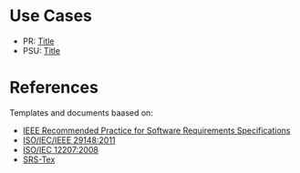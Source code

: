 # Use Cases

* PR: [Title](https://docs.google.com/document/d/1EjUKJxsNNISBwZ9IXERyiCAISKb25mEwjhyi1gePCDk/edit#heading=h.k670rad7dcz1)
* PSU: [Title](https://docs.google.com/document/d/1kxX0sucCNJtbjAONr-yP4JtLz7KhOmj9wqATPM8kO3w/edit#heading=h.k670rad7dcz1)

# References

Templates and documents baased on:

* [IEEE Recommended Practice for Software Requirements Specifications](http://ieeexplore.ieee.org.proxy.libraries.rutgers.edu/document/720574/)
* [ISO/IEC/IEEE 29148:2011](https://www.iso.org/standard/45171.html)
* [ISO/IEC 12207:2008](https://www.iso.org/standard/43447.html)
* [SRS-Tex](https://github.com/jpeisenbarth/SRS-Tex)

